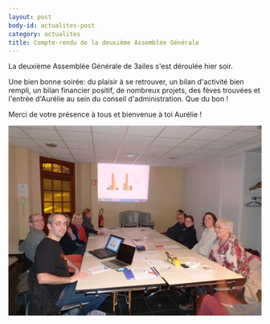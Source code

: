 ```yaml
---
layout: post
body-id: actualites-post
category: actualites
title: Compte-rendu de la deuxième Assemblée Générale
---
```


La deuxième Assemblée Générale de 3ailes s'est déroulée hier soir.

Une bien bonne soirée: du plaisir à se retrouver, un bilan d'activité bien rempli, un bilan financier positif, de nombreux projets, des fèves trouvées et l'entrée d'Aurélie au sein du conseil d'administration. Que du bon !

Merci de votre présence à tous et bienvenue à toi Aurélie !

![Groupe][1]

[1]: /img/reunion/ag2014.jpg
